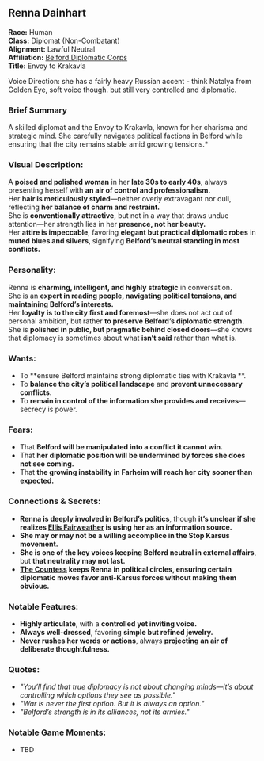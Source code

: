 ## Renna Dainhart  

**Race:** Human  
**Class:** Diplomat (Non-Combatant)  
**Alignment:** Lawful Neutral  
**Affiliation:** [Belford Diplomatic Corps](../factions/BelfordPolitics.md)  
**Title:** Envoy to Krakavla   

Voice Direction: she has a fairly heavy Russian accent - think Natalya from Golden Eye, soft voice though.  but still very controlled and diplomatic. 

### Brief Summary
A skilled diplomat and the Envoy to Krakavla, known for her charisma and strategic mind. She carefully navigates political factions in Belford while ensuring that the city remains stable amid growing tensions.*

### **Visual Description:**  
A **poised and polished woman** in her **late 30s to early 40s**, always presenting herself with **an air of control and professionalism.**  
Her **hair is meticulously styled**—neither overly extravagant nor dull, reflecting **her balance of charm and restraint.**  
She is **conventionally attractive**, but not in a way that draws undue attention—her strength lies in her **presence, not her beauty.**  
Her **attire is impeccable**, favoring **elegant but practical diplomatic robes** in **muted blues and silvers**, signifying **Belford’s neutral standing in most conflicts.**  

### **Personality:**  
Renna is **charming, intelligent, and highly strategic** in conversation.  
She is an **expert in reading people, navigating political tensions, and maintaining Belford’s interests.**  
Her **loyalty is to the city first and foremost**—she does not act out of personal ambition, but rather **to preserve Belford’s diplomatic strength.**  
She is **polished in public, but pragmatic behind closed doors**—she knows that diplomacy is sometimes about what **isn’t said** rather than what is.  

### **Wants:**  
- To **ensure Belford maintains strong diplomatic ties with Krakavla **.  
- To **balance the city’s political landscape** and **prevent unnecessary conflicts.**  
- To **remain in control of the information she provides and receives**—secrecy is power.  

### **Fears:**  
- That **Belford will be manipulated into a conflict it cannot win.**  
- That **her diplomatic position will be undermined by forces she does not see coming.**  
- That **the growing instability in Farheim will reach her city sooner than expected.**  

### **Connections & Secrets:**  
- **Renna is deeply involved in Belford’s politics**, though **it’s unclear if she realizes [Ellis Fairweather](../npcs/EllisFairweather.md) is using her as an information source.**  
- **She may or may not be a willing accomplice in the Stop Karsus movement.**  
- **She is one of the key voices keeping Belford neutral in external affairs**, but **that neutrality may not last.**  
- **[The Countess](../npcs/SylwenFaelar.md) keeps Renna in political circles, ensuring certain diplomatic moves favor anti-Karsus forces without making them obvious.**  

### **Notable Features:**  
- **Highly articulate**, with a **controlled yet inviting voice.**  
- **Always well-dressed**, favoring **simple but refined jewelry.**  
- **Never rushes her words or actions**, always **projecting an air of deliberate thoughtfulness.**  

### **Quotes:**  
- *"You’ll find that true diplomacy is not about changing minds—it’s about controlling which options they see as possible."*  
- *"War is never the first option. But it is always an option."*  
- *"Belford’s strength is in its alliances, not its armies."*  

### **Notable Game Moments:**  
- TBD  
